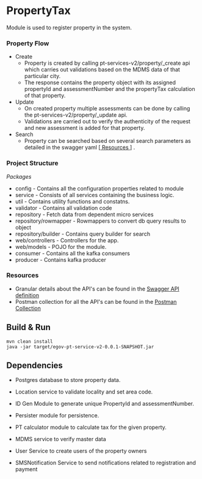 # PropertyTax

Module is used to register property in the system.

### Property Flow
- Create
   - Property is created by calling pt-services-v2/property/_create api which carries out validations based on the MDMS data of that particular city.
   - The response contains the property object with its assigned propertyId and assessmentNumber and the propertyTax calculation of that property.
- Update
   -  On created property multiple assessments can be done by calling the pt-services-v2/property/_update api.
    - Validations are carried out to verify the authenticity of the request and new assessment is added for that property.
- Search
   -  Property can be searched based on several search parameters as detailed in the swagger yaml [[ Resources ](#resources)] .



### Project Structure 

*Packages*
 - config - Contains all the configuration properties related to module
 - service - Consists of all services containing the business logic.
 - util - Contains utility functions and constatns.
 - validator - Contains all validation code
 - repository - Fetch data from dependent micro services
 - repository/rowmapper - Rowmappers to convert db query results to object
 - repository/builder - Contains query builder for search
 - web/controllers - Controllers for the app.
 - web/models - POJO for the module.
 - consumer - Contains all the kafka consumers
 - producer - Contains kafka producer


### Resources

- Granular details about the API's can be found in the [Swagger API definition](https://raw.githubusercontent.com/upyog/UPYOG/master/municipal-services/docs/property-services/pt-service-v2-contract.yml)
- Postman collection for all the API's can be found in the [Postman Collection](https://raw.githubusercontent.com/upyog/UPYOG/master/municipal-services/pt-services-v2/pt-services-v2-dev.postman_collection.json)


## Build & Run

    mvn clean install
    java -jar target/egov-pt-service-v2-0.0.1-SNAPSHOT.jar


## Dependencies


- Postgres database to store property data.

- Location service to validate locality and set area code.

- ID Gen Module to generate unique PropertyId and assessmentNumber.

- Persister module for persistence.

- PT calculator module to calculate tax for the given property.

- MDMS service to verify master data

- User Service to create users of the property owners

- SMSNotification Service to send notifications related to registration and payment

